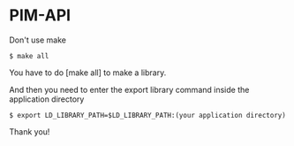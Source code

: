 # PIM-API

Don't use make

	$ make all

You have to do [make all] to make a library.

And then you need to enter the export library command inside the application directory

	$ export LD_LIBRARY_PATH=$LD_LIBRARY_PATH:(your application directory)

Thank you!
